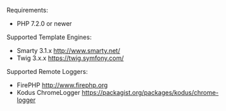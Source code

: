 Requirements:

- PHP 7.2.0 or newer

Supported Template Engines:

- Smarty 3.1.x http://www.smarty.net/
- Twig 3.x.x https://twig.symfony.com/

Supported Remote Loggers:

- FirePHP http://www.firephp.org
- Kodus ChromeLogger https://packagist.org/packages/kodus/chrome-logger
